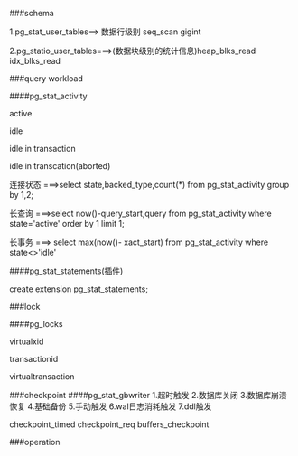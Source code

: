 ###schema

1.pg_stat_user_tables==>  数据行级别 seq_scan gigint 

2.pg_statio_user_tables===>(数据块级别的统计信息)heap_blks_read idx_blks_read 

###query workload

####pg_stat_activity

active

idle

idle in transaction

idle in transcation(aborted)

连接状态 ===>select state,backed_type,count(*) from pg_stat_activity group by 1,2;

长查询 ===>select now()-query_start,query from pg_stat_activity where state='active' order by 1 limit 1;

长事务 ===> select max(now()- xact_start) from pg_stat_activity where state<>'idle'

####pg_stat_statements(插件)

create extension pg_stat_statements;





###lock

####pg_locks

virtualxid

transactionid

virtualtransaction



###checkpoint
####pg_stat_gbwriter
1.超时触发
2.数据库关闭
3.数据库崩溃恢复
4.基础备份
5.手动触发
6.wal日志消耗触发
7.ddl触发

checkpoint_timed
checkpoint_req
buffers_checkpoint




###operation

